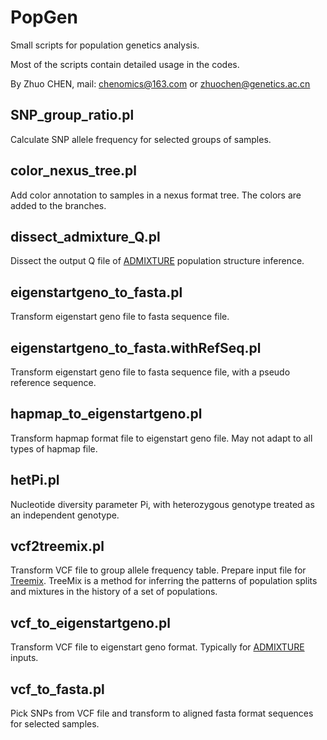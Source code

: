 # PopGen
Small scripts for population genetics analysis. 

Most of the scripts contain detailed usage in the codes.

By Zhuo CHEN, mail: chenomics@163.com or zhuochen@genetics.ac.cn

## SNP_group_ratio.pl
Calculate SNP allele frequency for selected groups of samples.

## color_nexus_tree.pl
Add color annotation to samples in a nexus format tree. The colors are added to the branches.

## dissect_admixture_Q.pl
Dissect the output Q file of [ADMIXTURE](http://software.genetics.ucla.edu/admixture/) population structure inference.

## eigenstartgeno_to_fasta.pl
Transform eigenstart geno file to fasta sequence file.

## eigenstartgeno_to_fasta.withRefSeq.pl
Transform eigenstart geno file to fasta sequence file, with a pseudo reference sequence.

## hapmap_to_eigenstartgeno.pl
Transform hapmap format file to eigenstart geno file. May not adapt to all types of hapmap file.

## hetPi.pl
Nucleotide diversity parameter Pi, with heterozygous genotype treated as an independent genotype.

## vcf2treemix.pl
Transform VCF file to group allele frequency table. Prepare input file for [Treemix](https://bitbucket.org/nygcresearch/treemix/wiki/Home). TreeMix is a method for inferring the patterns of population splits and mixtures in the history of a set of populations.

## vcf_to_eigenstartgeno.pl
Transform VCF file to eigenstart geno format. Typically for [ADMIXTURE](http://software.genetics.ucla.edu/admixture/) inputs.

## vcf_to_fasta.pl
Pick SNPs from VCF file and transform to aligned fasta format sequences for selected samples.

